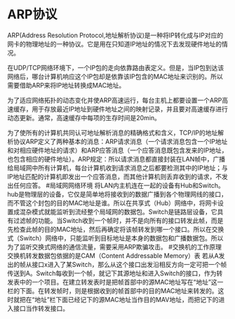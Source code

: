 # ARP协议 #
ARP(Address Resolution Protocol,地址解析协议)是一种将IP转化成与IP对应的网卡的物理地址的一种协议。它是用在只知道IP地址的情况下去发现硬件地址的情况。

在UDP/TCP网络环境下，一个IP包的走向依靠路由表定义。但是，当IP包到达该网络后，哪台计算机响应这个IP包却是依靠该IP包含的MAC地址来识别的。所以需要借助ARP来将IP地址转换成MAC地址。

为了适应网络拓扑的动态变化并使ARP高速运行，每台主机上都要设置一个ARP高速缓存，用于存放最近IP地址到硬件地址之间的映射记录，并且要对高速缓存进行动态更新。通常，高速缓存中每项的生存时间是20min。

为了使所有的计算机共同认可地址解析消息的精确格式和含义，TCP/IP的地址解析协议ARP定义了两种基本的消息：ARP请求消息（一个请求消息包含一个IP地址和对相应硬件地址的请求）和ARP应答消息（一个应答消息既包含发来的IP地址，也包含相应的硬件地址）。ARP规定：所以请求消息都直接封装在LAN帧中，广播给局域网中所有计算机，每台计算机收到请求消息之后都要检测其中的IP地址；与IP地址匹配的计算机即发出一个应答消息，而其他计算机则丢弃收到的请求，不发出任何应答。
#局域网网络环境
将LAN内主机连在一起的设备有Hub和Switch。hub是物理层的设备，它仅是简单地将接收到的数据广播到各个物理网线的接口，而不管这个封包的目的MAC地址是谁。所以在共享式（Hub）网络中，将网卡设置成混杂模式就能监听到流经整个局域网的数据包。Switch是链路层设备，它具有过滤帧的功能。当Switch收到一个帧时，并不是向所有的接口转发此帧，而是先检查此帧的目的MAC地址，然后再确定将该帧转发到哪一个接口。所以在交换式（Switch）网络中，只能监听到目标地址是本身的数据包和广播数据包。所以为了监听交换式网络的通信流量，需要采用ARP欺骗攻击。
#交换机的工作原理
交换机转发数据包依据的是CAM（Content Addressable Memory）表 
若从A发出的帧从接口x进入了某Switch，那么从这个接口出发沿相反方向一定可把一个帧传送到A。Switch每收到一个帧，就记下其源地址和进入Switch的接口，作为转发表中的一个项目。在建立转发表时是把帧首部中的源MAC地址写在“地址”这一栏的下面。在转发帧时，则是根据收到的帧首部中的目的MAC地址来转发的。这时就把在“地址”栏下面已经记下的源MAC地址当作目的MAV地址，而把记下的进入接口当作转发接口。
